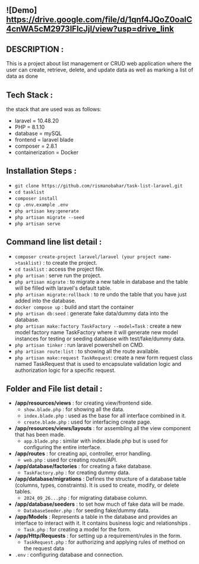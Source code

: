 ## ![Demo] https://drive.google.com/file/d/1qnf4JQoZ0oaIC4cnWA5cM2973lFlcJjI/view?usp=drive_link

## DESCRIPTION : 
This is a project about list management or CRUD web application where the user can create, retrieve, delete, and update data as well as marking a list of data as done

## Tech Stack :
the stack that are used was as follows:
- laravel = 10.48.20
- PHP = 8.1.10
- database = mySQL
- frontend = laravel blade
- composer = 2.8.1
- containerization = Docker

## Installation Steps :
- `git clone https://github.com/rismanobahar/task-list-laravel.git`
- `cd tasklist`
- `composer install`
- `cp .env.example .env`
- `php artisan key:generate`
- `php artisan migrate --seed`
- `php artisan serve`

## Command line list detail :
- `composer create-project laravel/laravel (your project name->tasklist)` : to create the project.
- `cd tasklist` : access the project file.
- `php artisan` : serve run the project.
- `php artisan migrate` : to migrate a new table in database and the table will be filled with laravel's default table.
- `php artisan migrate:rollback` : to re undo the table that you have just added into the database.
- `docker compose up` : build and start the container
- `php artisan db:seed` : generate fake data/dummy data into the database.
- `php artisan make:factory TaskFactory --model=Task` : create a new model factory name TaskFactory where it will generate new model instances for testing or seeding database with test/fake/dummy data.
- `php artisan tinker` : run laravel powershell on CMD.
- `php artisan route:list` : to showing all the route available.
-  `php artisan make:request TaskRequest`: create a new form request class named TaskRequest that is used to encapsulate validation logic and authorization logic for a specific request.

## Folder and File list detail :
- **/app/resources/views** : for creating view/frontend side.
    - `show.blade.php` : for showing all the data.
    - `index.blade.php`  : used as the base for all interface combined in it.
    - `create.blade.php`  : used for interfacing create page.
- **/app/resources/views/layouts** : for assembling all the view component that has been made.
    - `app.blade.php`  : similar with index.blade.php but is used for configuring the entire interface.
- **/app/routes** : for creating api, controller, error handling.
    - `web.php`  : used for creating routes/API.
- **/app/database/factories** : for creating a fake database.
    - `TaskFactory.php`  : for creating dummy data.
- **/app/database/migrations** : Defines the structure of a database table (columns, types, constraints). It is used to create, modify, or delete tables.
    - `2024_09_26...php`  : for migrating database column.
- **/app/database/seeders** : to set how much of fake data will be made.
    - `DatabaseSeeder.php`  : for seeding fake/dummy data.
- **/app/Models** : Represents a table in the database and provides an interface to interact with it. It contains business logic and relationships .
    - `Task.php`  : for creating a model for the form.
- **/app/Http/Requests** : for setting up a requirement/rules in the form.
    - `TaskRequest.php` : for authorizing and applying rules of method on the request data
- `.env` : configuring database and connection.
